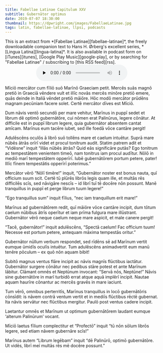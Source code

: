 ```yaml
---
title: Fabellae Latinae Capitulum XXV
subtitle: Gubernātor optimus
date: 2019-07-07 18:30:00
thumbnail: https://dpwright.com/images/FabellaeLatinae.jpg
tags: latin, fabellae-latinae, llpsi, podcasts
---
```


<div class="sidenote">This is an extract from *[Fabellae
Latinae][fabellae-latinae]*, the freely downloadable companion text to Hans H.
Ørberg's excellent series, *[Lingua Latina][lingua-latina]*.  It is also
available in podcast form on [iTunes][itunes], [Google Play
Music][google-play], or by searching for "Fabellae Latinae" / subscribing to
[this RSS feed][rss].</div>

<center>
<audio controls preload="none">
  <source src="https://s3.amazonaws.com/fabellaelatinae/capitula/25-GubernatorOptimus.mp3" type="audio/mpeg" />
</audio>
</center>

Mīciō mercātor cum fīliō suō Marīnō Graeciam petit. Mercēs suās magnō pretiō in
Graeciā vēndere vult et illīc novās mercēs minōre pretiō emere, quās deinde in
Italiā vēndet pretiō māiōre. Hōc modō mercātor prūdēns magnam pecūniam facere
solet. Certē mercātor dīves est Mīciō.

Dum nāvis ventō secundō per mare vehitur, Marīnus in puppī sedet et librum dē
optimō gubernātōre, cui nōmen erat Palinūrus, legere cōnātur. At difficile est
in puppī librum legere, quia gubernātor absentem cantat amīcam. Marīnus eum
tacēre iubet, sed ille foedā vōce cantāre pergit!

Adulēscēns oculōs ā librō suō tollēns mare et caelum intuētur. Suprā mare nūbēs
ātrās orīrī videt et procul tonitrum audit. Statim patrem adit et “Vidēsne”
inquit “illās nūbēs ātrās? Quid eās significāre putās? Ego tonitrum ac
tempestātem venientem timeō, nam tonitrus iam procul audītur. Nōlō in mediō
marī tempestātem opperīrī. Iubē gubernātōrem portum petere, pater! Illīc fīnem
tempestātis opperīrī poterimus.”

Mercātor vērō “Nōlī timēre!” inquit, “Gubernātor noster est bonus nauta, quī
officium suum scit. Certē tū plūrēs librōs legis quam ille, et multās rēs
difficilēs scīs, sed nāvigāre nescīs – id librī tuī tē docēre nōn possunt. Manē
tranquillus in puppī et perge librum tuum legere!”

“Ego tranquillus sum” inquit fīlius, “nec iam tranquillum erit mare!”

Marīnus ad gubernātōrem redit, quī māiōre vōce cantāre incipit, dum tōtum
caelum nūbibus ātrīs operītur et iam prīma fulgura mare illūstrant. Gubernātor
vērō neque caelum neque mare aspicit, et male canere pergit!

“Tacē, gubernātor!” inquit adulēscēns, “Spectā caelum! Fac officium tuum!
Necesse est portum petere, antequam māxima tempestās oritur.”

Gubernātor nūllum verbum respondet, sed rīdēns sē ad Marīnum vertit eumque
ūmidīs oculīs intuētur. Tum adulēscēns animadvertit eum manū tenēre pōculum –
ex quō nōn aquam bibit!

Subitō magnus ventus flāre incipit ac nāvis magnīs flūctibus iactātur.
Gubernātor surgere cōnātur nec pedibus stāre potest et ante Marīnum lābitur.
Clāmant omnēs et Neptūnum invocant: “Servā nōs, Neptūne!” Nāvis sine
gubernātōre in marī turbidō errat atque aquā implērī incipit. Nautae aquam
haurīre cōnantur ac mercēs gravēs in mare iaciunt.

Tum vērō, omnibus perterritīs, Marīnus tranquillus in locō gubernātōris
cōnsīdit: is nāvem contrā ventum vertit et in mediīs flūctibus rēctē gubernat.
Ita nāvis servātur nec flūctibus mergitur. Paulō post ventus cadere incipit.

Laetantur omnēs et Marīnum ut optimum gubernātōrem laudant eumque ‘alterum
Palinūrum’ vocant.

Mīciō laetus fīlium complectitur et “Profectō” inquit “tū nōn sōlum librōs
legere, sed etiam nāvem gubernāre scīs!”

Marīnus autem “Librum legēbam” inquit “dē Palinūrō, optimō gubernātōre. Ut
vidēs, librī meī multās rēs mē docēre possunt.”

[fabellae-latinae]: https://www.hackettpublishing.com/pdfs/FabellaeLatinae_2016_HansOrberg.pdf
[lingua-latina]: https://www.hackettpublishing.com/lingua-latina-per-se-illustrata-series
[itunes]: https://itunes.apple.com/us/podcast/fabellae-latinae/id1439859681
[google-play]: https://play.google.com/music/m/Iejungfyafunuhg4ehuhrfjerdq?t=Fabellae_Latinae
[rss]: https://s3.amazonaws.com/fabellaelatinae/feed.rss
